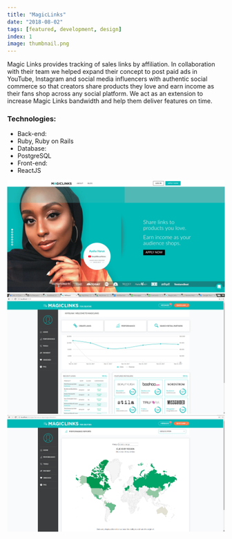 ```yaml
---
title: "MagicLinks"
date: "2018-08-02"
tags: [featured, development, design]
index: 1
image: thumbnail.png
---
```


Magic Links provides tracking of sales links by affiliation. In collaboration with their team we helped expand their concept to post paid ads in YouTube, Instagram and social media influencers with authentic social commerce so that creators share products they love and earn income as their fans shop across any social platform. We act as an extension to increase Magic Links bandwidth and help them deliver features on time.

### Technologies:
- Back-end:
- Ruby, Ruby on Rails
- Database:
- PostgreSQL
- Front-end:
- ReactJS


![Header](./ml-1.png "Magic Links Header")
![Reports](./ml-2.png "Magic Links Reports")
![Map](./ml-3.png "Magic Links Map")

